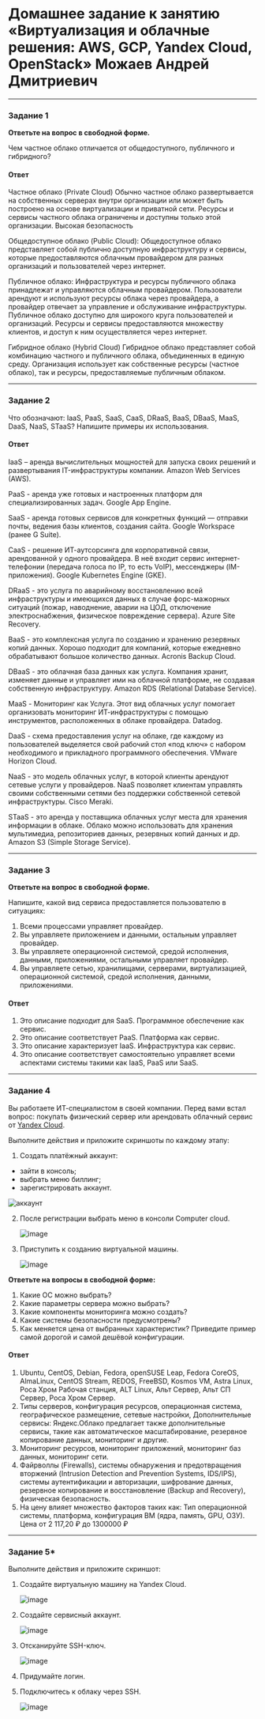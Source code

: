 # Домашнее задание к занятию «Виртуализация и облачные решения: AWS, GCP, Yandex Cloud, OpenStack» Можаев Андрей Дмитриевич

---

### Задание 1
 
**Ответьте на вопрос в свободной форме.**

Чем частное облако отличается от общедоступного, публичного и гибридного?

 #### Ответ
Частное облако (Private Cloud)
Обычно частное облако развертывается на собственных серверах внутри организации или может быть построено на основе виртуализации и приватной сети. Ресурсы и сервисы частного облака ограничены и доступны только этой организации. Высокая безопасность

Общедоступное облако (Public Cloud):
Общедоступное облако представляет собой публично доступную инфраструктуру и сервисы, которые предоставляются облачным провайдером для разных организаций и пользователей через интернет.

Публичное облако: Инфраструктура и ресурсы публичного облака принадлежат и управляются облачным провайдером. Пользователи арендуют и используют ресурсы облака через провайдера, а провайдер отвечает за управление и обслуживание инфраструктуры. Публичное облако доступно для широкого круга пользователей и организаций. Ресурсы и сервисы предоставляются множеству клиентов, и доступ к ним осуществляется через интернет.

Гибридное облако (Hybrid Cloud) Гибридное облако представляет собой комбинацию частного и публичного облака, объединенных в единую среду. Организация использует как собственные ресурсы (частное облако), так и ресурсы, предоставляемые публичным облаком.
 
---

### Задание 2 


Что обозначают: IaaS, PaaS, SaaS, CaaS, DRaaS, BaaS, DBaaS, MaaS, DaaS, NaaS, STaaS? Напишите примеры их использования.

#### Ответ

IaaS – аренда вычислительных мощностей для запуска своих решений и развертывания IT-инфраструктуры компании. Amazon Web Services (AWS).

PaaS - аренда уже готовых и настроенных платформ для специализированных задач. Google App Engine.

SaaS - аренда готовых сервисов для конкретных функций — отправки почты, ведения базы клиентов, создания сайта. Google Workspace (ранее G Suite).

CaaS - решение ИТ-аутсорсинга для корпоративной связи, арендованной у одного провайдера. В неё входит сервис интернет-телефонии (передача голоса по IP, то есть VoIP), мессенджеры (IM-приложения). Google Kubernetes Engine (GKE).

DRaaS -  это услуга по аварийному восстановлению всей инфраструктуры и имеющихся данных в случае форс-мажорных ситуаций (пожар, наводнение, аварии на ЦОД, отключение электроснабжения, физическое повреждение сервера). Azure Site Recovery.

BaaS - это комплексная услуга по созданию и хранению резервных копий данных. Хорошо подходит для компаний, которые ежедневно обрабатывают большое количество данных. Acronis Backup Cloud.

DBaaS - это облачная база данных как услуга. Компания хранит, изменяет данные и управляет ими на облачной платформе, не создавая собственную инфраструктуру. Amazon RDS (Relational Database Service).

MaaS - Мониторинг как Услуга. Этот вид облачных услуг помогает организовать мониторинг ИТ-инфраструктуры с помощью инструментов, расположенных в облаке провайдера. Datadog.

DaaS - схема предоставления услуг на облаке, где каждому из пользователей выделяется свой рабочий стол «под ключ» с набором необходимого и прикладного программного обеспечения. VMware Horizon Cloud.

NaaS - это модель облачных услуг, в которой клиенты арендуют сетевые услуги у провайдеров. NaaS позволяет клиентам управлять своими собственными сетями без поддержки собственной сетевой инфраструктуры. Cisco Meraki.

STaaS - это аренда у поставщика облачных услуг места для хранения информации в облаке. Облако можно использовать для хранения мультимедиа, репозиториев данных, резервных копий данных и др. Amazon S3 (Simple Storage Service).
 
---

### Задание 3 
 
**Ответьте на вопрос в свободной форме.**

Напишите, какой вид сервиса предоставляется пользователю в ситуациях:
 
1. Всеми процессами управляет провайдер.
2. Вы управляете приложением и данными, остальным управляет провайдер. 
3. Вы управляете операционной системой, средой исполнения, данными, приложениями, остальными управляет провайдер.
4. Вы управляете сетью, хранилищами, серверами, виртуализацией, операционной системой, средой исполнения, данными, приложениями.

 #### Ответ

 1. Это описание подходит для SaaS. Программное обеспечение как сервис.
 2. Это описание соответствует PaaS. Платформа как сервис.
 3. Это описание характеризует IaaS. Инфраструктура как сервис.
 4. Это описание соответствует самостоятельно управляет всеми аспектами системы такими как IaaS, PaaS или SaaS.
---
 
### Задание 4 
 
 
Вы работаете ИТ-специалистом в своей компании. Перед вами встал вопрос: покупать физический сервер или арендовать облачный сервис от [Yandex Cloud](https://cloud.yandex.ru).
 
Выполните действия и приложите скриншоты по каждому этапу:

1. Создать платёжный аккаунт:
  - зайти в консоль;
  - выбрать меню биллинг; 
  - зарегистрировать аккаунт.

![аккаунт ](https://github.com/Hr0mi/SVIRT-21/assets/95475785/c422a0fd-4429-41d7-b2f4-d9c6329f2bff)

2. После регистрации выбрать меню в консоли Computer cloud.

   ![image](https://github.com/Hr0mi/SVIRT-21/assets/95475785/fee13bbd-07fe-4f2e-bee7-ee92831c2329)

   
3. Приступить к созданию виртуальной машины.

   ![image](https://github.com/Hr0mi/SVIRT-21/assets/95475785/a2c9fbe5-62d4-4dd3-ba79-98af1543872b)

 
**Ответьте на вопросы в свободной форме:**
 
1. Какие ОС можно выбрать?
2. Какие параметры сервера можно выбрать?
3. Какие компоненты мониторинга можно создать?
4. Какие системы безопасности предусмотрены?
5. Как меняется цена от выбранных характеристик? Приведите пример самой дорогой и самой дешёвой конфигурации. 

#### Ответ
1. Ubuntu, CentOS, Debian, Fedora, openSUSE Leap, Fedora CoreOS, AlmaLinux, CentOS Stream, REDOS, FreeBSD, Kosmos VM, Astra Linux, Роса Хром Рабочая станция, ALT Linux, Альт Сервер, Альт СП Сервер, Роса Хром Сервер.
2. Типы серверов, конфигурация ресурсов, операционная система, географическое размещение, сетевые настройки, Дополнительные сервисы:
Яндекс.Облако предлагает также дополнительные сервисы, такие как автоматическое масштабирование, резервное копирование данных, мониторинг и другие.
3. Мониторинг ресурсов, мониторинг приложений, мониторинг баз данных, мониторинг сети.
4. Файрволлы (Firewalls), системы обнаружения и предотвращения вторжений (Intrusion Detection and Prevention Systems, IDS/IPS), системы аутентификации и авторизации, шифрование данных, резервное копирование и восстановление (Backup and Recovery), физическая безопасность. 
5. На цену влияет множество факторов таких как: Тип операционной системы, платформа, конфигурация ВМ (ядра, память, GPU, ОЗУ). Цена от 2 117,20 ₽ до 1300000 ₽

---


### Задание 5* 

Выполните действия и приложите скриншот:

1. Создайте виртуальную машину на Yandex Cloud.
   
   ![image](https://github.com/Hr0mi/SVIRT-21/assets/95475785/e240dd44-4038-44d2-841e-e1e65c360674)

1. Создайте сервисный аккаунт.
   
   ![image](https://github.com/Hr0mi/SVIRT-21/assets/95475785/fe29f05e-ae17-4dda-bb98-6ceeb795c5b5)

1. Отсканируйте SSH-ключ.
   
   ![image](https://github.com/Hr0mi/SVIRT-21/assets/95475785/6ba76fd6-a2a3-4c78-857e-4ac18dd8511b)

1. Придумайте логин.
1. Подключитесь к облаку через SSH.
   
   ![image](https://github.com/Hr0mi/SVIRT-21/assets/95475785/437f15e1-f1e2-4936-b4eb-e0588cff36e0)
 
 
